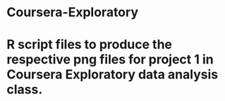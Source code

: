 # Coursera-Exploratory
# R script files to produce the respective png files for project 1 in Coursera Exploratory data analysis class.
